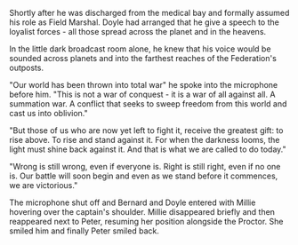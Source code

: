 Shortly after he was discharged from the medical bay and formally assumed his role as Field Marshal. Doyle had arranged that he give a speech to the loyalist forces - all those spread across the planet and in the heavens.

In the little dark broadcast room alone, he knew that his voice would be sounded across planets and into the farthest reaches of the Federation's outposts.

"Our world has been thrown into total war" he spoke into the microphone before him. "This is not a war of conquest - it is a war of all against all. A summation war. A conflict that seeks to sweep freedom from this world and cast us into oblivion."

"But those of us who are now yet left to fight it, receive the greatest gift: to rise above. To rise and stand against it. For when the darkness looms, the light must shine back against it. And that is what we are called to do today."

"Wrong is still wrong, even if everyone is. Right is still right, even if no one is. Our battle will soon begin and even as we stand before it commences, we are victorious."

The microphone shut off and Bernard and Doyle entered with Millie hovering over the captain's shoulder. Millie disappeared briefly and then reappeared next to Peter, resuming her position alongside the Proctor. She smiled him and finally Peter smiled back.
